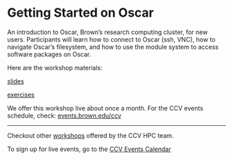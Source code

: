 # Getting Started on Oscar

An introduction to Oscar, Brown’s research computing cluster, for new users. Participants will learn how to connect to Oscar (ssh, VNC), how to navigate Oscar’s filesystem, and how to use the module system to access software packages on Oscar.

Here are the workshop materials:

[slides](https://docs.google.com/presentation/d/1QsV97bau-FB0zcfmx_A9ZwSeo8BAHEw7QhmusfDNobc/edit?usp=sharing)

[exercises](https://docs.google.com/presentation/d/1Fx_UDhvTvIIP1UneZkNngC_mcG28ofybM6iVkwEeVKw/edit?usp=sharing)

We offer this workshop live about once a month. For the CCV events schedule, check: [events.brown.edu/ccv](https://events.brown.edu/ccv/view/all)

----
Checkout other [workshops](https://brownhpc.github.io/) offered by the CCV HPC team.

To sign up for live events, go to the [CCV Events Calendar](https://events.brown.edu/ccv/view/all)

